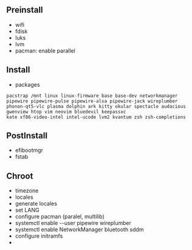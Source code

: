 ## Preinstall

- wifi
- fdisk
- luks
- lvm
- pacman: enable parallel

## Install

- packages
```lang bash
pacstrap /mnt linux linux-firmware base base-dev networkmanager pipewire pipewire-pulse pipewire-alsa pipewire-jack wireplumber
phonon-qt5-vlc plasma dolphin ark kitty okular spectacle audacious gwenview htop vim neovim bluedevil keepassxc
kate xf86-video-intel intel-ucode lvm2 kvantum zsh zsh-completions
```

## PostInstall

- efibootmgr
- fstab

## Chroot

- timezone
- locales
- generate locales
- set LANG
- configure pacman (paralel, multilib)
- systemctl enable --user pipewire wireplumber
- systemctl enable NetworkManager bluetooth sddm
- configure initramfs
- 

